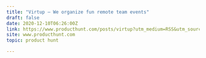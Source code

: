 ```yaml
---
title: "Virtup — We organize fun remote team events"
draft: false
date: 2020-12-10T06:26:00Z
link: https://www.producthunt.com/posts/virtup?utm_medium=RSS&utm_source=hune
site: www.producthunt.com
topic: product hunt  

---
```

